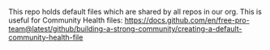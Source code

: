 This repo holds default files which are shared by all repos in our org.  This is useful for Community Health files:
https://docs.github.com/en/free-pro-team@latest/github/building-a-strong-community/creating-a-default-community-health-file
